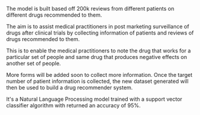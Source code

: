 The model is built based off 200k reviews from different patients on different drugs recommended to them.

The aim is to assist medical practitioners in post marketing surveillance of drugs after clinical trials by collecting information of patients and reviews of drugs recommended to them.

This is to enable the medical practitioners to note the drug that works for a particular set of people and same drug that produces negative effects on another set of people.

More forms will be added soon to collect more information. Once the target number of patient information is collected, the new dataset generated will then be used to build a drug recommender system.

It's a Natural Language Processing model trained with a support vector classifier algorithm with returned an accuracy of 95%.
